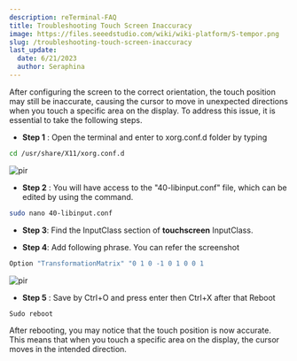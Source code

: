 ```yaml
---
description: reTerminal-FAQ
title: Troubleshooting Touch Screen Inaccuracy
image: https://files.seeedstudio.com/wiki/wiki-platform/S-tempor.png
slug: /troubleshooting-touch-screen-inaccuracy
last_update:
  date: 6/21/2023
  author: Seraphina
---
```


 <!-- Q12: Troubleshooting Touch Screen Inaccuracy -->

After configuring the screen to the correct orientation, the touch position may still be inaccurate, causing the cursor to move in unexpected directions when you touch a specific area on the display. To address this issue, it is essential to take the following steps.

- **Step 1** : Open the terminal and enter to xorg.conf.d folder by typing

```sh
cd /usr/share/X11/xorg.conf.d
```

<p style={{textAlign: 'center'}}><img src="https://files.seeedstudio.com/wiki/ReTerminal/FAQ/lcd_touch2.png" alt="pir" width={1000} height="auto" /></p>

- **Step 2** : You will have access to the "40-libinput.conf" file, which can be edited by using the command.

```sh
sudo nano 40-libinput.conf
```

- **Step 3**: Find the InputClass section of **touchscreen** InputClass.

- **Step 4**: Add following phrase. You can refer the screenshot

```sh
Option "TransformationMatrix" "0 1 0 -1 0 1 0 0 1
```

<p style={{textAlign: 'center'}}><img src="https://files.seeedstudio.com/wiki/ReTerminal/FAQ/lcd_touch1.png" alt="pir" width={1000} height="auto" /></p>

- **Step 5** : Save by Ctrl+O and press enter then Ctrl+X  after that Reboot

```sh
Sudo reboot 
```

After rebooting, you may notice that the touch position is now accurate. This means that when you touch a specific area on the display, the cursor moves in the intended direction.
